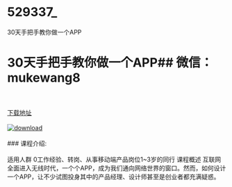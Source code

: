 # 529337_
30天手把手教你做一个APP
# 30天手把手教你做一个APP## 微信：mukewang8
<br/></br>[下载地址](http://www.36tz.cn/article/529337 "下载地址")
<br/></br>[![download](http://36tz.cn/muke_img/2019_12_356-50-300x169.jpg "下载地址")](http://www.36tz.cn/article/529337 "下载地址")
<br/></br>### 课程介绍:<br/></br>适用人群
0工作经验、转岗、从事移动端产品岗位1~3岁的同行
课程概述
互联网全面进入无线时代，一个个APP，成为我们通向网络世界的窗口。然而，如何设计一个APP，让不少试图投身其中的产品经理、设计师甚至是创业者都充满疑惑。
 


